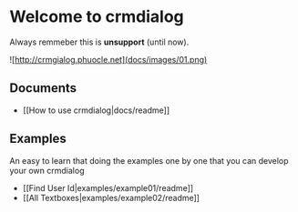 # Welcome to crmdialog

Always remmeber this is **unsupport** (until now).

![http://crmgialog.phuocle.net](docs/images/01.png)

## Documents

- [[How to use crmdialog|docs/readme]]

## Examples

An easy to learn that doing the examples one by one that you can develop your own crmdialog

- [[Find User Id|examples/example01/readme]]
- [[All Textboxes|examples/example02/readme]]

